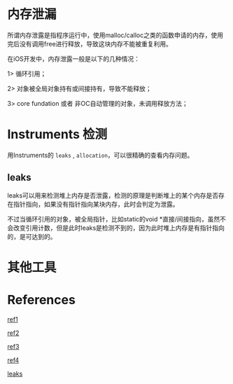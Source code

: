 
# 内存泄漏

所谓内存泄露是指程序运行中，使用malloc/calloc之类的函数申请的内存，使用完后没有调用free进行释放，导致这块内存不能被重复利用。

在iOS开发中，内存泄露一般是以下的几种情况：

1> 循环引用；

2> 对象被全局对象持有或间接持有，导致不能释放；

3> core fundation 或者 非OC自动管理的对象，未调用释放方法；

# Instruments 检测

用Instruments的 `leaks` , `allocation`，可以很精确的查看内存问题。

## leaks

leaks可以用来检测堆上内存是否泄露，检测的原理是判断堆上的某个内存是否存在指针指向，如果没有指针指向某块内存，此时会判定为泄露。

不过当循环引用的对象，被全局指针，比如static的void *直接/间接指向，虽然不会改变引用计数，但是此时leaks是检测不到的，因为此时堆上内存是有指针指向的，是可达到的。
# 其他工具

# References

[ref1](https://github.com/facebook/FBRetainCycleDetector)

[ref2](https://developer.apple.com/library/archive/documentation/Performance/Conceptual/ManagingMemory/Articles/FindingLeaks.html#//apple_ref/doc/uid/20001883-SW2)

[ref3](http://www.cocoachina.com/articles/16951)

[ref4](https://triplecc.github.io/2019/07/15/%E6%90%AD%E5%BB%BA%E8%87%AA%E5%B7%B1%E7%9A%84%E5%86%85%E5%AD%98%E6%B3%84%E6%BC%8F%E6%A3%80%E6%B5%8B%E5%B7%A5%E5%85%B7/)

[leaks](https://www.jianshu.com/p/12cadd05e370)

